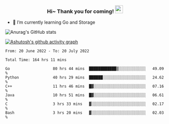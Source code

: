 <h3 align="center">
    Hi~ Thank you for coming!
    <img src="https://media.giphy.com/media/hvRJCLFzcasrR4ia7z/giphy.gif" width="25px">
</h3>

<!--
**pineapple-man/pineapple-man** is a ✨ _special_ ✨ repository because its `README.md` (this file) appears on your GitHub profile.

Here are some ideas to get you started:
- 🔭 I’m currently working on ...
- 🤔 I’m looking for help with ...
- 💬 Ask me about ...
- 📫 How to reach me: ...
- 😄 Pronouns: ...
- ⚡ Fun fact: 
- 👯 I’m looking to collaborate on kubernetes
-->
- 🌱 I’m currently learning Go and Storage


![Anurag's GitHub stats](https://github-readme-stats.vercel.app/api?username=pineapple-man&show_icons=true&theme=radical)


[![Ashutosh's github activity graph](https://activity-graph.herokuapp.com/graph?username=pineapple-man&bg_color=fffff0&color=708090&line=24292e&point=24292e&area=true&hide_border=true)](https://github.com/ashutosh00710/github-readme-activity-graph)

<!--START_SECTION:waka-->

```text
From: 20 June 2022 - To: 20 July 2022

Total Time: 164 hrs 11 mins

Go                   80 hrs 44 mins  ████████████▒░░░░░░░░░░░░   49.09 %
Python               40 hrs 29 mins  ██████░░░░░░░░░░░░░░░░░░░   24.62 %
C++                  11 hrs 46 mins  █▓░░░░░░░░░░░░░░░░░░░░░░░   07.16 %
Java                 10 hrs 51 mins  █▓░░░░░░░░░░░░░░░░░░░░░░░   06.61 %
C                    3 hrs 33 mins   ▓░░░░░░░░░░░░░░░░░░░░░░░░   02.17 %
Bash                 3 hrs 20 mins   ▓░░░░░░░░░░░░░░░░░░░░░░░░   02.03 %
```

<!--END_SECTION:waka-->

